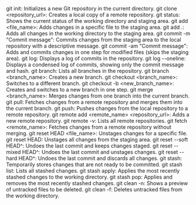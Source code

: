 git init: Initializes a new Git repository in the current directory.
git clone <repository_url>: Creates a local copy of a remote repository.
git status: Shows the current status of the working directory and staging area.
git add <file_name>: Adds changes in a specific file to the staging area.
git add .: Adds all changes in the working directory to the staging area.
git commit -m "Commit message": Commits changes from the staging area to the local repository with a descriptive message.
git commit -am "Commit message": Adds and commits changes in one step for modified files (skips the staging area).
git log: Displays a log of commits in the repository.
git log --oneline: Displays a condensed log of commits, showing only the commit message and hash.
git branch: Lists all branches in the repository.
git branch <branch_name>: Creates a new branch.
git checkout <branch_name>: Switches to a different branch.
git checkout -b <new_branch_name>: Creates and switches to a new branch in one step.
git merge <branch_name>: Merges changes from one branch into the current branch.
git pull: Fetches changes from a remote repository and merges them into the current branch.
git push: Pushes changes from the local repository to a remote repository.
git remote add <remote_name> <repository_url>: Adds a new remote repository.
git remote -v: Lists all remote repositories.
git fetch <remote_name>: Fetches changes from a remote repository without merging.
git reset HEAD <file_name>: Unstages changes for a specific file.
git reset HEAD: Unstages all changes from the staging area.
git reset --soft HEAD^: Undoes the last commit and keeps changes staged.
git reset --mixed HEAD^: Undoes the last commit and unstages changes.
git reset --hard HEAD^: Undoes the last commit and discards all changes.
git stash: Temporarily stores changes that are not ready to be committed.
git stash list: Lists all stashed changes.
git stash apply: Applies the most recently stashed changes to the working directory.
git stash pop: Applies and removes the most recently stashed changes.
git clean -n: Shows a preview of untracked files to be deleted.
git clean -f: Deletes untracked files from the working directory.
